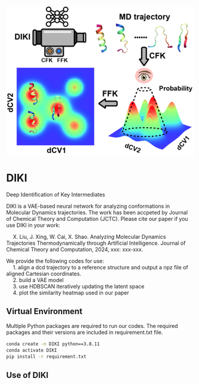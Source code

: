 ![header](images/toc.jpg)
# DIKI
Deep Identification of Key Intermediates

DIKI is a VAE-based neural network for analyzing conformations in Molecular Dynamics trajectories.
The work has been accpeted by Journal of Chemical Theory and Computation (JCTC). Please cite our 
paper if you use DIKI in your work:  
  
&ensp;&ensp; X. Liu, J. Xing, W. Cai, X. Shao. Analyzing Molecular Dynamics Trajectories Thermodynamically through Artificial Intelligence. Journal of Chemical Theory and Computation, 2024, xxx: xxx-xxx.  

We provide the following codes for use:  
&ensp;&ensp; 1. align a dcd trajectory to a reference structure and output a npz file of aligned Cartesian coordinates.  
&ensp;&ensp; 2. build a VAE model  
&ensp;&ensp; 3. use HDBSCAN iteratively updating the latent space  
&ensp;&ensp; 4. plot the similarity heatmap used in our paper  

## Virtual Environment  
Multiple Python packages are required to run our codes. The required packages and their versions are included in requirement.txt file.  
```bash
conda create -n DIKI python==3.8.11  
conda activate DIKI  
pip install -r requirement.txt
```

## Use of DIKI
